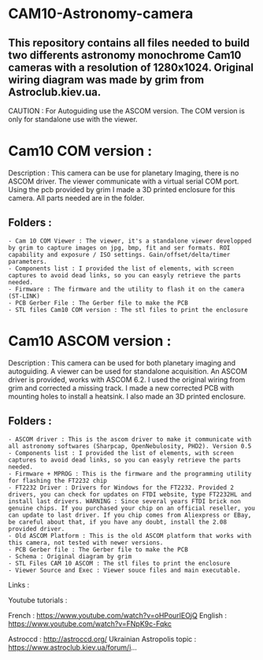 # CAM10-Astronomy-camera

## This repository contains all files needed to build two differents astronomy monochrome Cam10 cameras with a resolution of 1280x1024. Original wiring diagram was made by grim from Astroclub.kiev.ua.
CAUTION : For Autoguiding use the ASCOM version. The COM version is only for standalone use with the viewer.

# Cam10 COM version :

Description : This camera can be use for planetary Imaging, there is no ASCOM driver. The viewer communicate with a virtual serial COM port. Using the pcb provided by grim I made a 3D printed enclosure for this camera. All parts needed are in the folder.

## Folders :

	- Cam 10 COM Viewer : The viewer, it's a standalone viewer developped by grim to capture images on jpg, bmp, fit and ser formats. ROI capability and exposure / ISO settings. Gain/offset/delta/timer parameters.
	- Components list : I provided the list of elements, with screen captures to avoid dead links, so you can easyly retrieve the parts needed.
	- Firmware : The firmware and the utility to flash it on the camera (ST-LINK)
	- PCB Gerber File : The Gerber file to make the PCB
	- STL files Cam10 COM version : The stl files to print the enclosure


# Cam10 ASCOM version :

Description : This camera can be used for both planetary imaging and autoguiding. A viewer can be used for standalone acquisition. An ASCOM driver is provided, works with ASCOM 6.2. I used the original wiring from grim and corrected a missing track. I made a new corrected PCB with mounting holes to install a heatsink. I also made an 3D printed enclosure.

## Folders :

	- ASCOM driver : This is the ascom driver to make it communicate with all astronomy softwares (Sharpcap, OpenNebulosity, PHD2). Version 0.5
	- Components list : I provided the list of elements, with screen captures to avoid dead links, so you can easyly retrieve the parts needed.
	- Firmware + MPROG : This is the firmware and the programming utility for flashing the FT2232 chip
	- FT2232 Driver : Drivers for Windows for the FT2232. Provided 2 drivers, you can check for updates on FTDI website, type FT2232HL and install last drivers. WARNING : Since several years FTDI brick non genuine chips. If you purchased your chip on an official reseller, you can update to last driver. If you chip comes from Aliexpress or EBay, be careful about that, if you have any doubt, install the 2.08 provided driver.
	- Old ASCOM Platform : This is the old ASCOM platform that works with this camera, not tested with newer versions.
	- PCB Gerber file : The Gerber file to make the PCB
	- Schema : Original diagram by grim
	- STL Files CAM 10 ASCOM : The stl files to print the enclosure
	- Viewer Source and Exec : Viewer souce files and main executable.

Links :

Youtube tutorials :

French : https://www.youtube.com/watch?v=oHPourlEOjQ
English : https://www.youtube.com/watch?v=FNpK9c-Fqkc

Astroccd : http://astroccd.org/
Ukrainian Astropolis topic : https://www.astroclub.kiev.ua/forum/i...